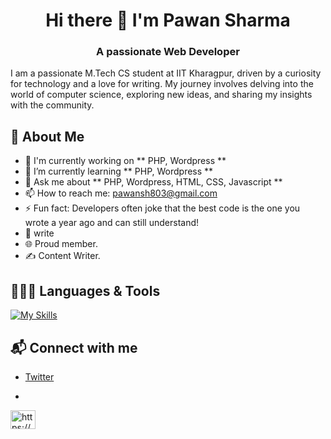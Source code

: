 <h1 align = center>Hi there 👋 I'm Pawan Sharma</h1>
<h3 align = center>A passionate Web Developer</h3>
I am a passionate M.Tech CS student at IIT Kharagpur, driven by a curiosity for technology and a love for writing. My journey involves delving into the world of computer science, exploring new ideas, and sharing my insights with the community.

## 🚀 About Me

- 🔭 I'm currently working on ** PHP, Wordpress **
- 🌱 I’m currently learning ** PHP, Wordpress **
- 💬 Ask me about ** PHP, Wordpress, HTML, CSS, Javascript **
- 📫 How to reach me: pawansh803@gmail.com
- ⚡ Fun fact: Developers often joke that the best code is the one you wrote a year ago and can still understand!
- 📝 write
- 🌐 Proud member.
- ✍️ Content Writer.


## 👩🏻‍💻 Languages & Tools

[![My Skills](https://skillicons.dev/icons?i=html,css,js,php,bootstrap,wordpress,figma,c,mysql,vscode,replit)](https://skillicons.dev)


## 📬 Connect with me

- [Twitter](https://x.com/imbrajwasi?s=09)
- <p align="left">
<a href="https://www.linkedin.com/in/pawan-sharma-b29067245" target="blank"><img align="center" src="https://raw.githubusercontent.com/rahuldkjain/github-profile-readme-generator/master/src/images/icons/Social/linked-in-alt.svg" alt="https://www.linkedin.com/in/pawan-sharma-b29067245" height="30" width="40" /></a>
</p>
